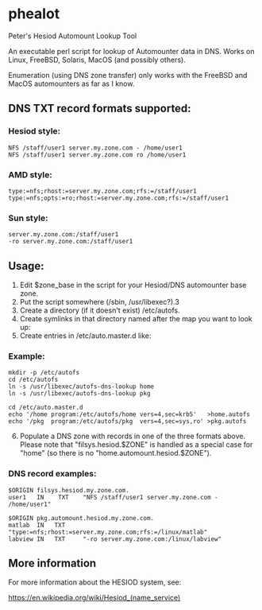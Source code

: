 # phealot

Peter's Hesiod Automount Lookup Tool

An executable perl script for lookup of Automounter data in DNS.
Works on Linux, FreeBSD, Solaris, MacOS (and possibly others).

Enumeration (using DNS zone transfer) only works with the FreeBSD 
and MacOS automounters as far as I know.


## DNS TXT record formats supported:

### Hesiod style:
    NFS /staff/user1 server.my.zone.com - /home/user1
    NFS /staff/user1 server.my.zone.com ro /home/user1

### AMD style:
    type:=nfs;rhost:=server.my.zone.com;rfs:=/staff/user1
    type:=nfs;opts:=ro;rhost:=server.my.zone.com;rfs:=/staff/user1

### Sun style:
    server.my.zone.com:/staff/user1
    -ro server.my.zone.com:/staff/user1


## Usage:

1. Edit $zone_base in the script for your Hesiod/DNS automounter base zone.
2. Put the script somewhere (/sbin, /usr/libexec?).3
3. Create a directory (if it doesn't exist) /etc/autofs.
4. Create symlinks in that directory named after the map you want to look up:
5. Create entries in /etc/auto.master.d like:


### Example:

    mkdir -p /etc/autofs
    cd /etc/autofs
    ln -s /usr/libexec/autofs-dns-lookup home
    ln -s /usr/libexec/autofs-dns-lookup pkg
    
    cd /etc/auto.master.d
    echo '/home program:/etc/autofs/home vers=4,sec=krb5'   >home.autofs
    echo '/pkg  program:/etc/autofs/pkg  vers=4,sec=sys,ro' >pkg.autofs

6. Populate a DNS zone with records in one of the three formats above.
Please note that "filsys.hesiod.$ZONE" is handled as a special case for "home" 
(so there is no "home.automount.hesiod.$ZONE").


### DNS record examples:

    $ORIGIN filsys.hesiod.my.zone.com.
    user1   IN    TXT    "NFS /staff/user1 server.my.zone.com - /home/user1"
    
    $ORIGIN pkg.automount.hesiod.my.zone.com.
    matlab  IN   TXT     "type:=nfs;rhost:=server.my.zone.com;rfs:=/linux/matlab"
    labview IN   TXT     "-ro server.my.zone.com:/linux/labview"
    

## More information

For more information about the HESIOD system, see:

  https://en.wikipedia.org/wiki/Hesiod_(name_service)
